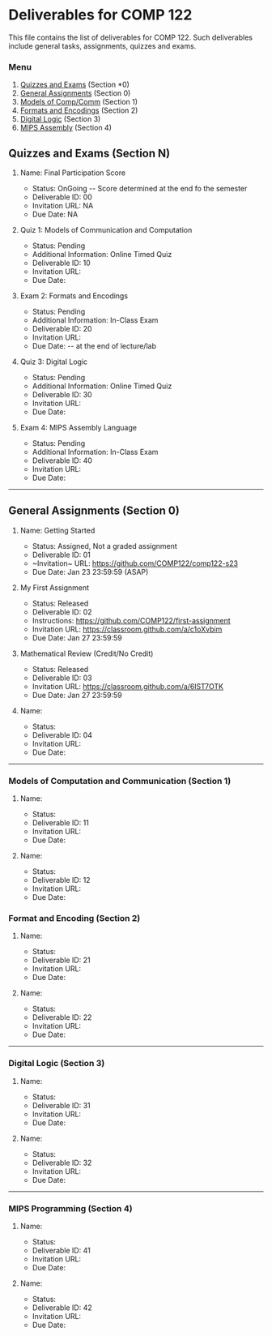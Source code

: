 # Deliverables for COMP 122

This file contains the list of deliverables for COMP 122. Such deliverables include general tasks, assignments, quizzes and exams.

### Menu
1. [Quizzes and Exams](#quizzes) (Section *0)
1. [General Assignments](#general) (Section 0)
1. [Models of Comp/Comm](#models) (Section 1)
1. [Formats and Encodings](#formats) (Section 2)
1. [Digital Logic](#digital) (Section 3)
1. [MIPS Assembly](#mips) (Section 4)

<h2 id="quizzes">Quizzes and Exams (Section N)</h2>

1. Name: Final Participation Score
   - Status: OnGoing -- Score determined at the end fo the semester
   - Deliverable ID: 00
   - Invitation URL: NA
   - Due Date: NA


1. Quiz 1: Models of Communication and Computation
   - Status: Pending
   - Additional Information: Online Timed Quiz
   - Deliverable ID: 10
   - Invitation URL: 
   - Due Date: 
 

1. Exam 2: Formats and Encodings
   - Status: Pending
   - Additional Information:  In-Class Exam
   - Deliverable ID: 20
   - Invitation URL:
   - Due Date:   -- at the end of lecture/lab

1. Quiz 3: Digital Logic
   - Status: Pending
   - Additional Information: Online Timed Quiz
   - Deliverable ID: 30
   - Invitation URL: 
   - Due Date: 

1. Exam 4: MIPS Assembly Language
   - Status: Pending
   - Additional Information: In-Class Exam
   - Deliverable ID: 40
   - Invitation URL: 
   - Due Date: 


---
<h2 id="general">General Assignments (Section 0)</h2>


1. Name: Getting Started
   - Status: Assigned, Not a graded assignment
   - Deliverable ID: 01
   - ~Invitation~ URL: https://github.com/COMP122/comp122-s23
   - Due Date: Jan 23 23:59:59 (ASAP)

1. My First Assignment
   - Status: Released
   - Deliverable ID: 02
   - Instructions: https://github.com/COMP122/first-assignment
   - Invitation URL: https://classroom.github.com/a/c1oXvbim
   - Due Date: Jan 27 23:59:59

1. Mathematical Review (Credit/No Credit)
   - Status: Released
   - Deliverable ID: 03
   - Invitation URL: https://classroom.github.com/a/6lST7OTK
   - Due Date: Jan 27 23:59:59

1. Name: 
   - Status: 
   - Deliverable ID: 04
   - Invitation URL: 
   - Due Date: 



---

<h3 id="models">Models of Computation and Communication (Section 1)</h3>

1. Name: 
   - Status: 
   - Deliverable ID: 11
   - Invitation URL: 
   - Due Date: 

1. Name: 
   - Status: 
   - Deliverable ID: 12
   - Invitation URL: 
   - Due Date: 


<h3 id="format">Format and Encoding (Section 2)</h3>

1. Name: 
   - Status: 
   - Deliverable ID: 21
   - Invitation URL: 
   - Due Date: 

1. Name: 
   - Status: 
   - Deliverable ID: 22
   - Invitation URL: 
   - Due Date: 
  
---
<h3 id="digital">Digital Logic (Section 3)</h3>

1. Name: 
   - Status: 
   - Deliverable ID: 31
   - Invitation URL: 
   - Due Date: 

1. Name: 
   - Status: 
   - Deliverable ID: 32
   - Invitation URL: 
   - Due Date: 


---
<h3 id="mips">MIPS Programming (Section 4)</h3>

1. Name: 
   - Status: 
   - Deliverable ID: 41
   - Invitation URL: 
   - Due Date: 

1. Name: 
   - Status: 
   - Deliverable ID: 42
   - Invitation URL: 
   - Due Date: 


